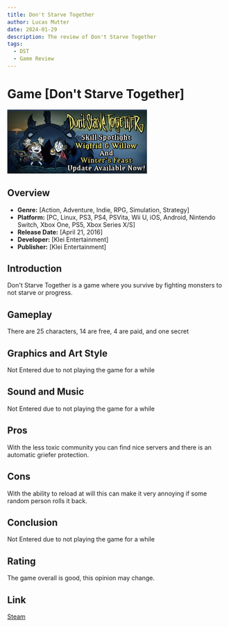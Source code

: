 ```yaml
---
title: Don't Starve Together
author: Lucas Mutter
date: 2024-01-29
description: The review of Don't Starve Together
tags:
  - DST
  - Game Review
---
```


<script type="text/javascript">
    (function(c,l,a,r,i,t,y){
        c[a]=c[a]||function(){(c[a].q=c[a].q||[]).push(arguments)};
        t=l.createElement(r);t.async=1;t.src="https://www.clarity.ms/tag/"+i;
        y=l.getElementsByTagName[r](0);y.parentNode.insertBefore(t,y);
    })(window, document, "clarity", "script", "ktb7ccibh5");
</script>

# Game [Don't Starve Together]

![Don't Starve Together Logo](DST.png)

## Overview

- **Genre:** [Action, Adventure, Indie, RPG, Simulation, Strategy]
- **Platform:** [PC, Linux, PS3, PS4, PSVita, Wii U, iOS, Android, Nintendo Switch, Xbox One, PS5, Xbox Series X/S]
- **Release Date:** [April 21, 2016]
- **Developer:** [Klei Entertainment]
- **Publisher:** [Klei Entertainment]

## Introduction

Don't Starve Together is a game where you survive by fighting monsters to not starve or progress.

## Gameplay

There are 25 characters, 14 are free, 4 are paid, and one secret

## Graphics and Art Style

Not Entered due to not playing the game for a while

## Sound and Music

Not Entered due to not playing the game for a while

## Pros

With the less toxic community you can find nice servers and there is an automatic griefer protection.

## Cons

With the ability to reload at will this can make it very annoying if some random person rolls it back.

## Conclusion

Not Entered due to not playing the game for a while

## Rating

The game overall is good, this opinion may change.

## Link

[Steam][Steam]

[Steam]: https://store.steampowered.com/322330/Dont_Starve_Together/?curator_clanid=44851426
